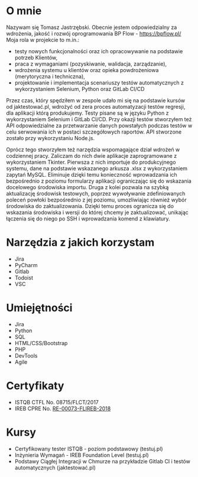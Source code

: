 # O mnie
Nazywam się Tomasz Jastrzębski. Obecnie jestem odpowiedzialny za wdrożenia, jakość i rozwój oprogramowania BP Flow - https://bpflow.pl/
Moja rola w projekcie to m.in.:
* testy nowych funkcjonalności oraz ich opracowywanie na podstawie potrzeb Klientów,
* praca z wymaganiami (pozyskiwanie, walidacja, zarządzanie),
* wdrożenia systemu u klientów oraz opieka powdrożeniowa (merytoryczna i techniczna),
* projektowanie i implementacja scenariuszy testów automatycznych z wykorzystaniem Selenium, Python oraz GitLab CI/CD

Przez czas, który spędziłem w zespole udało mi się na podstawie kursów od jaktestować.pl, wdrożyć od zera proces automatyzacji testów regresji, dla aplikacji którą produkujemy. Testy pisane są w języku Python z wykorzystaniem Selenium i GitLab CI/CD. Przy okazji testów stworzyłem też API odpowiedzialne za przetwarzanie danych powstałych podczas testów w celu serwowania ich w postaci szczegółowych raportów. API stworzone zostało przy wykorzystaniu Node.js.

Oprócz tego stworzyłem też narzędzia wspomagające dział wdrożeń w codziennej pracy. Zaliczam do nich dwie aplikacje zaprogramowane z wykorzystaniem Tkinter. Pierwsza z nich importuje do produkcyjnego systemu, dane na podstawie wskazanego arkusza .xlsx z wykorzystaniem zapytań MySQL. Eliminuje dzięki temu konieczność wprowadzania ich bezpośrednio z poziomu formularzy aplikacji ograniczając się do wskazania docelowego środowiska importu. Druga z kolei pozwala na szybką aktualizację środowisk testowych, poprzez wywoływanie zdefiniowanych poleceń powłoki bezpośrednio z jej poziomu, umozliwiając również wybór środowiska do zaktualizowania. Dzięki temu proces ogranicza się do wskazania środowiska i wersji do której chcemy je zaktualizować, unikając łączenia się do niego po SSH i wprowadzania komend z klawiatury.
# Narzędzia z jakich korzystam
* Jira
* PyCharm
* Gitlab
* Todoist
* VSC
# Umiejętności
* Jira
* Python
* SQL
* HTML/CSS/Bootstrap
* PHP
* DevTools
* Agile
# Certyfikaty
* ISTQB CTFL No. 08715/FLCT/2017
* IREB CPRE No. [RE-00073-FLIREB-2018](https://www.ireb.org/en/service/cpre-registry-list/4539/)
# Kursy
* Certyfikowany tester ISTQB - poziom podstawowy (testuj.pl)
* Inżynieria Wymagań - IREB Foundation Level (testuj.pl)
* Podstawy Ciągłej Integracji w Chmurze na przykładzie Gitlab CI i testów automatycznych (jaktestować.pl)
